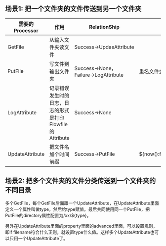 

## 场景1: 把一个文件夹的文件传送到另一个文件夹

| 需要的Processor | 作用                                                      | RelationShip                        | 说明                                    |
| --------------- | --------------------------------------------------------- | ----------------------------------- | --------------------------------------- |
| GetFile         | 从输入文件夹读文件                                        | Success→UpdaeAttribute              |                                         |
| PutFile         | 写文件到输出文件夹                                        | Success→None， Failure→LogAttribute | 重名文件会导致failure                   |
| LogAttribute    | 记录错误发生时的日志，日志的形式是打印Flowfile的Attribute | Success→None                        |                                         |
| UpdateAttribute | 把文件名加个时间前缀                                      | Success→PutFile                     | ${now():format('hh_mm_ss')}_${filename} |



## 场景2: 把多个文件夹的文件分类传送到一个文件夹的不同目录



多个GetFile，每个GetFile后面跟一个UpdateAttribute，在UpdateAttribute里面定义一个属性叫做type，然后给type赋值。最后共同使用同一个PutFile，把PutFile的directory属性配置为/xx/${type}。

另外在UpdateAttribute里面的property里面的advanced里面，可以设置规则，即if filename符合什么正则，就设置type什么值。这样多个UpdateAttribute也可以只用一个UpdateAttribute了。

 